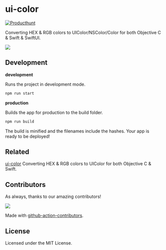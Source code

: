 ui-color
===

[![Producthunt](https://api.producthunt.com/widgets/embed-image/v1/featured.svg?post_id=302301&theme=light)](https://www.producthunt.com/posts/ui-color)

Converting HEX & RGB colors to UIColor/NSColor/Color for both Objective C & Swift & SwiftUI.

[![](https://user-images.githubusercontent.com/1680273/125649023-f0526130-fc7b-4868-8bdd-20d7525245d1.png)](https://uiwjs.github.io/ui-color/)

## Development

**development**

Runs the project in development mode.  

```bash
npm run start
```

**production**

Builds the app for production to the build folder.

```bash
npm run build
```

The build is minified and the filenames include the hashes.
Your app is ready to be deployed!


## Related

[ui-color](https://github.com/manosim/ui-color) Converting HEX & RGB colors to UIColor for both Objective C & Swift.

## Contributors

As always, thanks to our amazing contributors!

<a href="https://github.com/uiwjs/ui-color/graphs/contributors">
  <img src="https://uiwjs.github.io/ui-color/CONTRIBUTORS.svg" />
</a>

Made with [github-action-contributors](https://github.com/jaywcjlove/github-action-contributors).

## License

Licensed under the MIT License.
